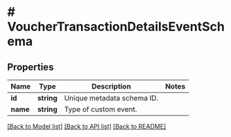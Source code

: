 # # VoucherTransactionDetailsEventSchema

## Properties

Name | Type | Description | Notes
------------ | ------------- | ------------- | -------------
**id** | **string** | Unique metadata schema ID. |
**name** | **string** | Type of custom event. |

[[Back to Model list]](../../README.md#models) [[Back to API list]](../../README.md#endpoints) [[Back to README]](../../README.md)
